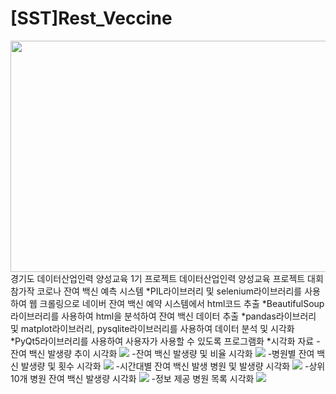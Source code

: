 # [SST]Rest_Veccine
<img src="https://user-images.githubusercontent.com/51108960/132141160-0abe4bfe-b57e-4822-9935-c67b286aad5d.png"  width="700" height="370">   
경기도 데이터산업인력 양성교육 1기 프로젝트
데이터산업인력 양성교육 프로젝트 대회 참가작
코로나 잔여 백신 예측 시스템  
*PIL라이브러리 및 selenium라이브러리를 사용하여 웹 크롤링으로 네이버 잔여 백신 예약 시스템에서 html코드 추출  
*BeautifulSoup라이브러리를 사용하여 html을 분석하여 잔여 백신 데이터 추출  
*pandas라이브러리 및 matplot라이브러리, pysqlite라이브러리를 사용하여 데이터 분석 및 시각화  
*PyQt5라이브러리를 사용하여 사용자가 사용할 수 있도록 프로그램화
*시각화 자료
    -잔여 백신 발생량 추이 시각화
    <img src = "https://user-images.githubusercontent.com/51108960/132141181-450a17f4-b3ca-4424-8921-eac163fc253a.png">
    -잔여 백신 발생량 및 비율 시각화
    <img src = "https://user-images.githubusercontent.com/51108960/132141182-bba02d5c-23a1-4e20-b40e-e9e05921904f.png">
    -병원별 잔여 백신 발생량 및 횟수 시각화
    <img src = "https://user-images.githubusercontent.com/51108960/132141183-0b16de91-5e03-48ab-942a-b477daf68642.png">
    -시간대별 잔여 백신 발생 병원 및 발생량 시각화
    <img src = "https://user-images.githubusercontent.com/51108960/132141184-a9c76f24-6d7d-4a71-a796-faeaac8edb0f.png">
    -상위 10개 병원 잔여 백신 발생량 시각화
    <img src = "https://user-images.githubusercontent.com/51108960/132141185-20df9e12-977f-43cf-8e90-05d6afbdb108.png">
    -정보 제공 병원 목록 시각화
    <img src = "https://user-images.githubusercontent.com/51108960/132141186-25c8198f-2c96-4b72-82f2-c8f7fb39600b.png">   
